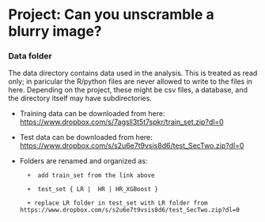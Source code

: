 # Project: Can you unscramble a blurry image? 

### Data folder

The data directory contains data used in the analysis. This is treated as read only; in paricular the R/python files are never allowed to write to the files in here. Depending on the project, these might be csv files, a database, and the directory itself may have subdirectories.

+ Training data can be downloaded from here:  https://www.dropbox.com/s/7agsll3t5t7spkr/train_set.zip?dl=0
+ Test data can be downloaded from here:        https://www.dropbox.com/s/s2u6e7t9vsis8d6/test_SecTwo.zip?dl=0
+ Folders are renamed and organized as:  

        +  add train_set from the link above
        
        +  test_set { LR |  HR | HR_XGBoost }
        
        + replace LR folder in test_set with LR folder from https://www.dropbox.com/s/s2u6e7t9vsis8d6/test_SecTwo.zip?dl=0
      